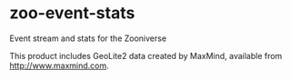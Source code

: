 # zoo-event-stats
Event stream and stats for the Zooniverse

This product includes GeoLite2 data created by MaxMind, available from
<a href="http://www.maxmind.com">http://www.maxmind.com</a>.
